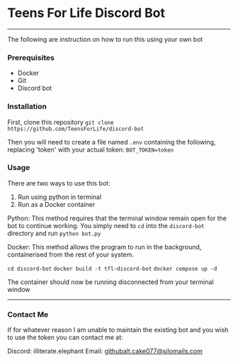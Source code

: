 # Teens For Life Discord Bot
---
The following are instruction on how to run this using your own bot

### Prerequisites
- Docker
- Git
- Discord bot


### Installation
First, clone this repository 
`git clone https://github.com/TeensForLife/discord-bot`

Then you will need to create a file named `.env` containing the following, replacing 'token' with your actual token:
`BOT_TOKEN=token`

### Usage
There are two ways to use this bot:
1. Run using python in terminal
2. Run as a Docker container

Python:
This method requires that the terminal window remain open for the bot to continue working.
You simply need to `cd` into the `discord-bot` directory and run `python bot.py`

Docker:
This method allows the program to run in the background, containerised from the rest of your system.

`cd discord-bot`
`docker build -t tfl-discord-bot`
`docker compose up -d`

The container should now be running disconnected from your terminal window

---
### Contact Me
If for whatever reason I am unable to maintain the existing bot and you wish to use the token you can contact me at:

Discord: illiterate.elephant
Email: githubalt.cake077@silomails.com 
